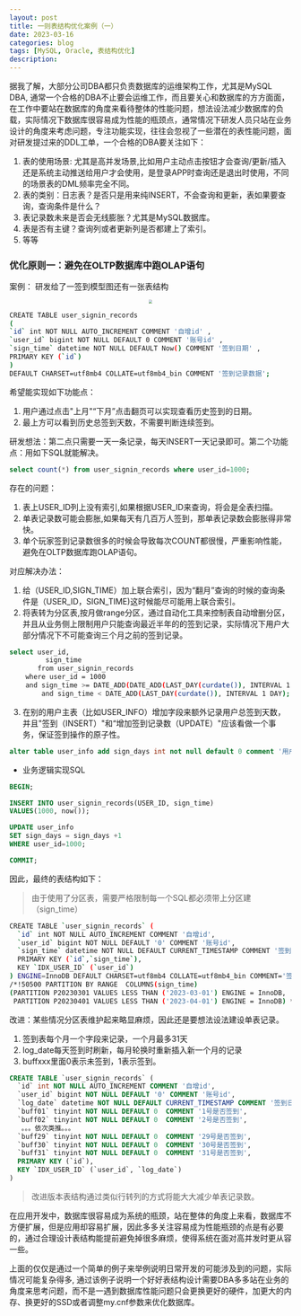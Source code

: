```yaml
---
layout: post
title: 一则表结构优化案例（一）
date: 2023-03-16
categories: blog
tags: [MySQL, Oracle, 表结构优化]
description: 
---
```


据我了解，大部分公司DBA都只负责数据库的运维架构工作，尤其是MySQL DBA, 通常一个合格的DBA不止要会运维工作，而且要关心和数据库的方方面面，在工作中要站在数据库的角度来看待整体的性能问题，想法设法减少数据库的负载，实际情况下数据库很容易成为性能的瓶颈点，通常情况下研发人员只站在业务设计的角度来考虑问题，专注功能实现，往往会忽视了一些潜在的表性能问题，面对研发提过来的DDL工单，一个合格的DBA要关注如下：
   1. 表的使用场景: 尤其是高并发场景,比如用户主动点击按钮才会查询/更新/插入还是系统主动推送给用户才会使用，是登录APP时查询还是退出时使用，不同的场景表的DML频率完全不同。
   2. 表的类别：日志表？是否只是用来纯INSERT，不会查询和更新，表如果要查询，查询条件是什么？
   3. 表记录数未来是否会无线膨胀？尤其是MySQL数据库。
   4. 表是否有主键？查询列或者更新列是否都建上了索引。
   5. 等等

### 优化原则一：避免在OLTP数据库中跑OLAP语句

案例：
    研发给了一签到模型图还有一张表结构
<center ><img src="https://i.imgur.com/PAusIWh.png"  style="zoom: 40%;" /> </center>

```bash
CREATE TABLE user_signin_records
(
`id` int NOT NULL AUTO_INCREMENT COMMENT '自增id' ,
`user_id` bigint NOT NULL DEFAULT 0 COMMENT '账号id' ,
`sign_time` datetime NOT NULL DEFAULT Now() COMMENT '签到日期' ,
PRIMARY KEY (`id`)
)
DEFAULT CHARSET=utf8mb4 COLLATE=utf8mb4_bin COMMENT '签到记录数据';
```
希望能实现如下功能点：
1. 用户通过点击"上月"“下月”点击翻页可以实现查看历史签到的日期。
2. 最上方可以看到历史总签到天数，不需要判断连续签到。

研发想法：第二点只需要一天一条记录，每天INSERT一天记录即可。第二个功能点：用如下SQL就能解决。

```sql
select count(*) from user_signin_records where user_id=1000;
```

存在的问题：
1. 表上USER_ID列上没有索引,如果根据USER_ID来查询，将会是全表扫描。
2. 单表记录数可能会膨胀,如果每天有几百万人签到，那单表记录数会膨胀得非常快。
3. 单个玩家签到记录数很多的时候会导致每次COUNT都很慢，严重影响性能，避免在OLTP数据库跑OLAP语句。

对应解决办法：
1. 给（USER_ID,SIGN_TIME）加上联合索引，因为“翻月”查询的时候的查询条件是（USER_ID，SIGN_TIME)这时候能尽可能用上联合索引。
2. 将表转为分区表,按月做range分区，通过自动化工具来控制表自动增删分区，并且从业务侧上限制用户只能查询最近半年的的签到记录，实际情况下用户大部分情况下不可能查询三个月之前的签到记录。
```bash
select user_id,
	     sign_time 
       from user_signin_records
	where user_id = 1000 
	and sign_time >= DATE_ADD(DATE_ADD(LAST_DAY(curdate()), INTERVAL 1 DAY), INTERVAL -1 MONTH)
        and sign_time < DATE_ADD(LAST_DAY(curdate()), INTERVAL 1 DAY);
```
3. 在别的用户主表（比如USER_INFO）增加字段来额外记录用户总签到天数，并且"签到（INSERT）"和“增加签到记录数（UPDATE）"应该看做一个事务，保证签到操作的原子性。

```SQL
alter table user_info add sign_days int not null default 0 comment '用户总签到天数';
```

- 业务逻辑实现SQL
```SQL
BEGIN;

INSERT INTO user_signin_records(USER_ID, sign_time)
VALUES(1000, now());

UPDATE user_info
SET sign_days = sign_days +1
WHERE user_id=1000;

COMMIT;
```
因此，最终的表结构如下：
> 由于使用了分区表，需要严格限制每一个SQL都必须带上分区建（sign_time）
```bash
CREATE TABLE `user_signin_records` (
  `id` int NOT NULL AUTO_INCREMENT COMMENT '自增id',
  `user_id` bigint NOT NULL DEFAULT '0' COMMENT '账号id',
  `sign_time` datetime NOT NULL DEFAULT CURRENT_TIMESTAMP COMMENT '签到日期',
  PRIMARY KEY (`id`,`sign_time`),
  KEY `IDX_USER_ID` (`user_id`)
) ENGINE=InnoDB DEFAULT CHARSET=utf8mb4 COLLATE=utf8mb4_bin COMMENT='签到记录数据'
/*!50500 PARTITION BY RANGE  COLUMNS(sign_time)
(PARTITION P20230301 VALUES LESS THAN ('2023-03-01') ENGINE = InnoDB,
 PARTITION P20230401 VALUES LESS THAN ('2023-04-01') ENGINE = InnoDB) */
```


改进：某些情况分区表维护起来略显麻烦，因此还是要想法设法建设单表记录。

1. 签到表每个月一个字段来记录，一个月最多31天
2. log_date每天签到时刷新，每月轮换时重新插入新一个月的记录
3. buffxxx里面0表示未签到，1表示签到。

```SQL
CREATE TABLE `user_signin_records` (
  `id` int NOT NULL AUTO_INCREMENT COMMENT '自增id',
  `user_id` bigint NOT NULL DEFAULT '0' COMMENT '账号id',
  `log_date` datetime NOT NULL DEFAULT CURRENT_TIMESTAMP COMMENT '签到日期',
  `buff01` tinyint NOT NULL DEFAULT 0  COMMENT '1号是否签到',
  `buff02` tinyint NOT NULL DEFAULT 0  COMMENT '2号是否签到',
   。。。依次类推。。。
  `buff29` tinyint NOT NULL DEFAULT 0  COMMENT '29号是否签到',
  `buff30` tinyint NOT NULL DEFAULT 0  COMMENT '30号是否签到',
  `buff31` tinyint NOT NULL DEFAULT 0  COMMENT '31号是否签到',
  PRIMARY KEY (`id`),
  KEY `IDX_USER_ID` (`user_id`, `log_date`)
)
```
> 改进版本表结构通过类似行转列的方式将能大大减少单表记录数。

在应用开发中，数据库很容易成为系统的瓶颈，站在整体的角度上来看，数据库不方便扩展，但是应用却容易扩展，因此多多关注容易成为性能瓶颈的点是有必要的，通过合理设计表结构能提前避免掉很多麻烦，使得系统在面对高并发时更从容一些。

上面的仅仅是通过一个简单的例子来举例说明日常开发的可能涉及到的问题，实际情况可能复杂得多, 通过该例子说明一个好好表结构设计需要DBA多多站在业务的角度来思考问题，而不是一遇到数据库性能问题只会更换更好的硬件，加更大的内存、换更好的SSD或者调整my.cnf参数来优化数据库。